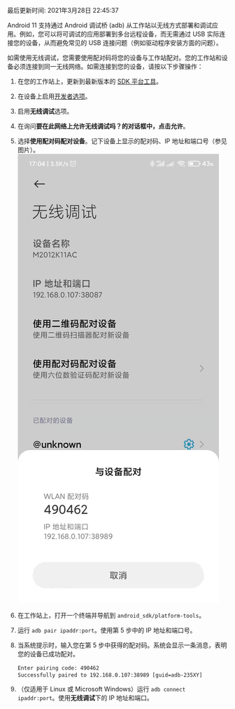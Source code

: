 最后更新时间: 2021年3月28日 22:45:37

Android 11 支持通过 Android 调试桥 (adb) 从工作站以无线方式部署和调试应用。例如，您可以将可调试的应用部署到多台远程设备，而无需通过 USB 实际连接您的设备，从而避免常见的 USB 连接问题（例如驱动程序安装方面的问题）。

如需使用无线调试，您需要使用配对码将您的设备与工作站配对。您的工作站和设备必须连接到同一无线网络。如需连接到您的设备，请按以下步骤操作：

1. 在您的工作站上，更新到最新版本的 [SDK 平台工具](https://developer.android.com/studio/releases/platform-tools)。

2. 在设备上启用[开发者选项](https://developer.android.com/studio/debug/dev-options)。

3. 启用**无线调试**选项。

4. 在询问**要在此网络上允许无线调试吗？**的对话框中，点击**允许**。

5. 选择**使用配对码配对设备**。记下设备上显示的配对码、IP 地址和端口号（参见图片）。
   ![1](./static/img/安卓11使用无线调试教程/1.png)

6. 在工作站上，打开一个终端并导航到 `android_sdk/platform-tools`。

7. 运行 `adb pair ipaddr:port`。使用第 5 步中的 IP 地址和端口号。

8. 当系统提示时，输入您在第 5 步中获得的配对码。系统会显示一条消息，表明您的设备已成功配对。

   ```shell
   Enter pairing code: 490462
   Successfully paired to 192.168.0.107:38989 [guid=adb-235XY]
   ```
   
9. （仅适用于 Linux 或 Microsoft Windows）运行 `adb connect ipaddr:port`。使用**无线调试**下的 IP 地址和端口。
